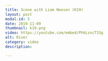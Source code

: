 ```yaml
---
title: Scene with Liam Neeson (K19)
layout: post
modal-id: 5
date: 2019-11-09
thumbnail: k19.png
video: https://youtube.com/embed/PhkLsncT33g
alt: River
category: video
description: 

---
```



